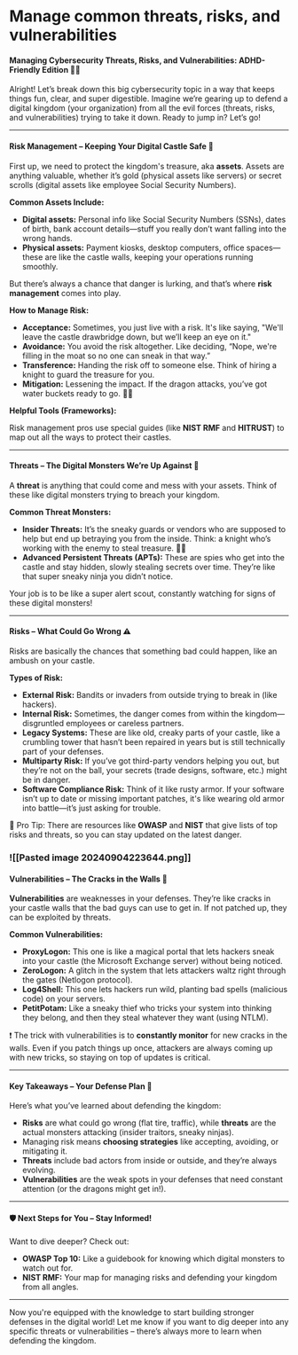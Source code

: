 # Manage common threats, risks, and vulnerabilities

#### Managing Cybersecurity Threats, Risks, and Vulnerabilities: ADHD-Friendly Edition 🚨👾

Alright! Let’s break down this big cybersecurity topic in a way that keeps things fun, clear, and super digestible. Imagine we’re gearing up to defend a digital kingdom (your organization) from all the evil forces (threats, risks, and vulnerabilities) trying to take it down. Ready to jump in? Let’s go!

***

#### **Risk Management – Keeping Your Digital Castle Safe 🏰**

First up, we need to protect the kingdom's treasure, aka **assets**. Assets are anything valuable, whether it’s gold (physical assets like servers) or secret scrolls (digital assets like employee Social Security Numbers).

**Common Assets Include:**

* **Digital assets:** Personal info like Social Security Numbers (SSNs), dates of birth, bank account details—stuff you really don’t want falling into the wrong hands.
* **Physical assets:** Payment kiosks, desktop computers, office spaces—these are like the castle walls, keeping your operations running smoothly.

But there’s always a chance that danger is lurking, and that’s where **risk management** comes into play.

**How to Manage Risk:**

* **Acceptance:** Sometimes, you just live with a risk. It's like saying, "We'll leave the castle drawbridge down, but we’ll keep an eye on it."
* **Avoidance:** You avoid the risk altogether. Like deciding, “Nope, we're filling in the moat so no one can sneak in that way.”
* **Transference:** Handing the risk off to someone else. Think of hiring a knight to guard the treasure for you.
* **Mitigation:** Lessening the impact. If the dragon attacks, you’ve got water buckets ready to go. 🐉💦

**Helpful Tools (Frameworks):**

Risk management pros use special guides (like **NIST RMF** and **HITRUST**) to map out all the ways to protect their castles.

***

#### **Threats – The Digital Monsters We’re Up Against 👹**

A **threat** is anything that could come and mess with your assets. Think of these like digital monsters trying to breach your kingdom.

**Common Threat Monsters:**

* **Insider Threats:** It’s the sneaky guards or vendors who are supposed to help but end up betraying you from the inside. Think: a knight who’s working with the enemy to steal treasure. 🏴‍☠️
* **Advanced Persistent Threats (APTs):** These are spies who get into the castle and stay hidden, slowly stealing secrets over time. They’re like that super sneaky ninja you didn’t notice.

Your job is to be like a super alert scout, constantly watching for signs of these digital monsters!

***

#### **Risks – What Could Go Wrong ⚠️**

Risks are basically the chances that something bad could happen, like an ambush on your castle.

**Types of Risk:**

* **External Risk:** Bandits or invaders from outside trying to break in (like hackers).
* **Internal Risk:** Sometimes, the danger comes from within the kingdom—disgruntled employees or careless partners.
* **Legacy Systems:** These are like old, creaky parts of your castle, like a crumbling tower that hasn’t been repaired in years but is still technically part of your defenses.
* **Multiparty Risk:** If you’ve got third-party vendors helping you out, but they’re not on the ball, your secrets (trade designs, software, etc.) might be in danger.
* **Software Compliance Risk:** Think of it like rusty armor. If your software isn’t up to date or missing important patches, it's like wearing old armor into battle—it’s just asking for trouble.

🔎 Pro Tip: There are resources like **OWASP** and **NIST** that give lists of top risks and threats, so you can stay updated on the latest danger.

### !\[\[Pasted image 20240904223644.png]]

#### **Vulnerabilities – The Cracks in the Walls 🧱**

**Vulnerabilities** are weaknesses in your defenses. They’re like cracks in your castle walls that the bad guys can use to get in. If not patched up, they can be exploited by threats.

**Common Vulnerabilities:**

* **ProxyLogon:** This one is like a magical portal that lets hackers sneak into your castle (the Microsoft Exchange server) without being noticed.
* **ZeroLogon:** A glitch in the system that lets attackers waltz right through the gates (Netlogon protocol).
* **Log4Shell:** This one lets hackers run wild, planting bad spells (malicious code) on your servers.
* **PetitPotam:** Like a sneaky thief who tricks your system into thinking they belong, and then they steal whatever they want (using NTLM).

❗ The trick with vulnerabilities is to **constantly monitor** for new cracks in the walls. Even if you patch things up once, attackers are always coming up with new tricks, so staying on top of updates is critical.

***

#### **Key Takeaways – Your Defense Plan 🔐**

Here’s what you’ve learned about defending the kingdom:

* **Risks** are what could go wrong (flat tire, traffic), while **threats** are the actual monsters attacking (insider traitors, sneaky ninjas).
* Managing risk means **choosing strategies** like accepting, avoiding, or mitigating it.
* **Threats** include bad actors from inside or outside, and they’re always evolving.
* **Vulnerabilities** are the weak spots in your defenses that need constant attention (or the dragons might get in!).

***

#### 🛡️ Next Steps for You – Stay Informed!

Want to dive deeper? Check out:

* **OWASP Top 10:** Like a guidebook for knowing which digital monsters to watch out for.
* **NIST RMF:** Your map for managing risks and defending your kingdom from all angles.

***

Now you're equipped with the knowledge to start building stronger defenses in the digital world! Let me know if you want to dig deeper into any specific threats or vulnerabilities – there’s always more to learn when defending the kingdom.
